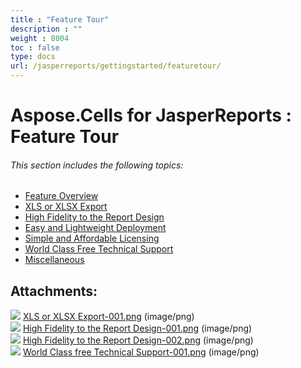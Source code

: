```yaml
---
title : "Feature Tour" 
description : "" 
weight : 8004 
toc : false
type: docs
url: /jasperreports/gettingstarted/featuretour/
---
```


# Aspose.Cells for JasperReports : Feature Tour


###### This section includes the following topics:  

*   [Feature Overview](https://docs2.aspose.com/cells/jasperreports/gettingstarted/featuretour/feature+overview)
*   [XLS or XLSX Export](https://docs2.aspose.com/cells/jasperreports/gettingstarted/featuretour/xls+or+xlsx+export)
*   [High Fidelity to the Report Design](https://docs2.aspose.com/cells/jasperreports/gettingstarted/featuretour/high+fidelity+to+the+report+design)
*   [Easy and Lightweight Deployment](https://docs2.aspose.com/cells/jasperreports/gettingstarted/featuretour/easy+and+lightweight+deployment)
*   [Simple and Affordable Licensing](https://docs2.aspose.com/cells/jasperreports/gettingstarted/featuretour/simple+and+affordable+licensing)
*   [World Class Free Technical Support](https://docs2.aspose.com/cells/jasperreports/gettingstarted/featuretour/world+class+free+technical+support)
*   [Miscellaneous](https://docs2.aspose.com/cells/jasperreports/gettingstarted/featuretour/miscellaneous)

## Attachments:

![](https://docs2.aspose.com/cells/jasperreports/images/icons/bullet_blue.gif) [XLS or XLSX Export-001.png](https://docs2.aspose.com/cells/jasperreports/attachments/6619142/6848530.png) (image/png)  
![](https://docs2.aspose.com/cells/jasperreports/images/icons/bullet_blue.gif) [High Fidelity to the Report Design-001.png](https://docs2.aspose.com/cells/jasperreports/attachments/6619142/6848517.png) (image/png)  
![](https://docs2.aspose.com/cells/jasperreports/images/icons/bullet_blue.gif) [High Fidelity to the Report Design-002.png](https://docs2.aspose.com/cells/jasperreports/attachments/6619142/6848518.png) (image/png)  
![](https://docs2.aspose.com/cells/jasperreports/images/icons/bullet_blue.gif) [World Class free Technical Support-001.png](https://docs2.aspose.com/cells/jasperreports/attachments/6619142/6848520.png) (image/png)  

